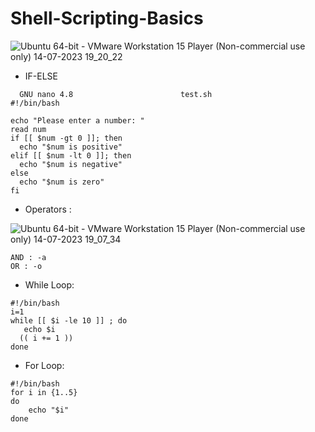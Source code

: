 # Shell-Scripting-Basics
![Ubuntu 64-bit - VMware Workstation 15 Player (Non-commercial use only) 14-07-2023 19_20_22](https://github.com/23subbhashit/Shell-Scripting-Basics/assets/43717493/27882cc8-3ff2-4f5f-9896-b1772ae33165)


- IF-ELSE
```
  GNU nano 4.8                        test.sh                                   
#!/bin/bash

echo "Please enter a number: "
read num
if [[ $num -gt 0 ]]; then
  echo "$num is positive"
elif [[ $num -lt 0 ]]; then
  echo "$num is negative"
else
  echo "$num is zero"
fi
```  


- Operators :

![Ubuntu 64-bit - VMware Workstation 15 Player (Non-commercial use only) 14-07-2023 19_07_34](https://github.com/23subbhashit/Shell-Scripting-Basics/assets/43717493/c3ecc1b8-cb86-45db-bbb9-e09500746315)
```
AND : -a
OR : -o
```

- While Loop:
```
#!/bin/bash
i=1
while [[ $i -le 10 ]] ; do
   echo $i
  (( i += 1 ))
done

```

- For Loop:
```
#!/bin/bash
for i in {1..5}
do
    echo "$i"
done
```
